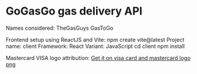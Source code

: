 # GoGasGo gas delivery API

Names considered:
TheGasGuys
GasToGo

Frontend setup using ReactJS and Vite:
npm create vite@latest
Project name: client
Framework: React
Variant: JavaScript
cd client
npm install

Mastercard VISA logo attribution:
<a href="https://www.freepnglogos.com/images/visa-logo-png-2028.html">Get it on visa card and mastercard logo png</a>
